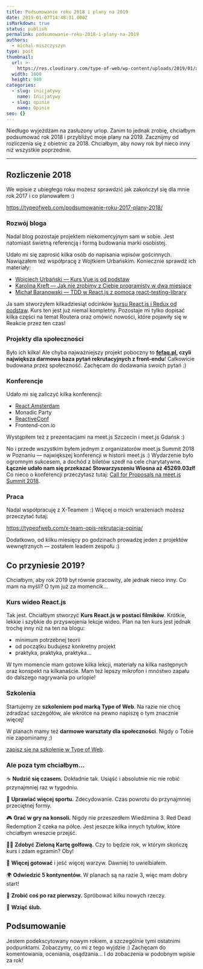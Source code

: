 ```yaml
---
title: Podsumowanie roku 2018 i plany na 2019
date: 2019-01-07T14:48:31.000Z
isMarkdown: true
status: publish
permalink: podsumowanie-roku-2018-i-plany-na-2019
authors:
  - michal-miszczyszyn
type: post
thumbnail:
  url: >-
    https://res.cloudinary.com/type-of-web/wp-content/uploads/2019/01/agenda-blank-checklist-3299.jpg
  width: 1600
  height: 940
categories:
  - slug: inicjatywy
    name: Inicjatywy
  - slug: opinie
    name: Opinie
seo: {}
---
```


Niedługo wyjeżdżam na zasłużony urlop. Zanim to jednak zrobię, chciałbym podsumować rok 2018 i przybliżyć moje plany na 2019. Zacznijmy od rozliczenia się z obietnic za 2018. Chciałbym, aby nowy rok był nieco inny niż wszystkie poprzednie.

---

## Rozliczenie 2018

We wpisie z ubiegłego roku możesz sprawdzić jak zakończył się dla mnie rok 2017 i co planowałem :)

https://typeofweb.com/podsumowanie-roku-2017-plany-2018/

### Rozwój bloga

Nadal blog pozostaje projektem niekomercyjnym sam w sobie. Jest natomiast świetną referencją i formą budowania marki osobistej.

Udało mi się zaprosić kilka osób do napisania wpisów gościnnych. Nawiązałem też współpracę z Wojtkiem Urbańskim. Koniecznie sprawdź ich materiały:

- [Wojciech Urbański — Kurs Vue.js od podstaw](https://typeofweb.com/kurs/vue-js/)
- [Karolina Kreft — Jak nie zrobimy z Ciebie programisty w dwa miesiące](https://typeofweb.com/jak-nie-zrobimy-z-ciebie-programisty-w-dwa-miesiące/)
- [Michał Baranowski — TDD w React.js z pomocą react-testing-library](https://typeofweb.com/tdd-react-testing-library/)

Ja sam stworzyłem kilkadziesiąt odcinków [kursu React.js i Redux od podstaw](https://typeofweb.com/kurs/react-js/). Kurs ten jest już niemal kompletny. Pozostaje mi tylko dopisać kilka części na temat Routera oraz omówić nowości, które pojawiły się w Reakcie przez ten czas!

### Projekty dla społeczności

Było ich kilka! Ale chyba najważniejszy projekt poboczny to **[fefaq.pl](https://app.fefaq.pl/), czyli największa darmowa baza pytań rekrutacyjnych z front-endu**! Całkowicie budowana przez społeczność. Zachęcam do dodawania swoich pytań :)

### Konferencje

Udało mi się zaliczyć kilka konferencji:

- [React.Amsterdam](https://typeofweb.com/react-amsterdam-najgorsza-konferencja/)
- Monadic Party
- [ReactiveConf](https://typeofweb.com/bylem-na-reactiveconf-2018/)
- Frontend-con.io

Wystąpiłem też z prezentacjami na meet.js Szczecin i meet.js Gdańsk :)

No i przede wszystkim byłem jednym z organizatorów meet.js Summit 2018 w Poznaniu — największej konferencji w historii meet.js :) Wydarzenie było ogromnym sukcesem, a dochód z biletów szedł na cele charytatywne. **Łącznie udało nam się przekazać Stowarzyszeniu Wiosna aż 45269.03zł!** Co nieco o konferencji przeczytasz tutaj: [Call for Proposals na meet.js Summit 2018](https://typeofweb.com/call-for-proposals-na-meet-js-summit-2018/).

### Praca

Nadal współpracuję z X-Teamem :) Więcej o moich wrażeniach możesz przeczytać tutaj:

https://typeofweb.com/x-team-opis-rekrutacja-opinia/

Dodatkowo, od kilku miesięcy po godzinach prowadzę jeden z projektów wewnętrznych — zostałem leadem zespołu :)

## Co przyniesie 2019?

Chciałbym, aby rok 2019 był równie pracowity, ale jednak nieco inny. Co mam na myśli? O tym już za momencik…

### Kurs wideo React.js

Tak jest. Chciałbym stworzyć **Kurs React.js w postaci filmików**. Krótkie, lekkie i szybkie do przyswojenia lekcje wideo. Plan na ten kurs jest jednak trochę inny niż na ten na blogu:

- minimum potrzebnej teorii
- od początku budujesz konkretny projekt
- praktyka, praktyka, praktyka…

W tym momencie mam gotowe kilka lekcji, materiały na kilka następnych oraz konspekt na kilkanaście. Mam też lepszy mikrofon i mnóstwo zapału do dalszego nagrywania po urlopie!

### Szkolenia

Startujemy ze **szkoleniem pod marką Type of Web**. Na razie nie chcę zdradzać szczegółów, ale wkrótce na pewno napiszę o tym znacznie więcej!

W planach mamy też **darmowe warsztaty dla społeczności**. Nigdy o Tobie nie zapominamy ;)

<a href="https://szkolenia.typeofweb.com/" target="_blank">zapisz się na szkolenie w Type of Web</a>.

### Ale poza tym chciałbym…

☕️ **Nudzić się czasem.** Dokładnie tak. Usiąść i absolutnie nic nie robić przynajmniej raz w tygodniu.

💪 **Uprawiać więcej sportu.** Zdecydowanie. Czas powrotu do przynajmniej przeciętnej formy.

🎮 **Grać w gry na konsoli.** Nigdy nie przeszedłem Wiedźmina 3. Red Dead Redemption 2 czeka na półce. Jest jeszcze kilka innych tytułów, które chciałbym wreszcie przejść.

🏌️‍♂️ **Zdobyć Zieloną Kartę golfową.** Czy to będzie rok, w którym skończę kurs i zdam egzamin? Oby!

🥘 **Więcej gotować** i jeść więcej warzyw. Dawniej to uwielbiałem.

🌍 **Odwiedzić 5 kontynentów.** W planach są na razie 3, więc mam dobry start!

🤪 **Zrobić coś po raz pierwszy.** Spróbować kilku nowych rzeczy.

💍 **Wziąć ślub.**

## Podsumowanie

Jestem podekscytowany nowym rokiem, a szczególnie tymi ostatnimi podpunktami. Zobaczymy, co mi z tego wyjdzie :) Zachęcam do komentowania, oceniania, osądzania… I do zobaczenia w podobnym wpisie za rok!
